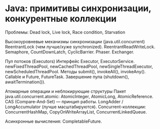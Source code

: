 # Java: примитивы синхронизации, конкурентные коллекции

Проблемы: Dead lock, Live lock, Race condition, Starvation

Высокоуровневые механизмы синхронизации (java.util.concurrent)
ReentrantLock (чем лучше/хуже synchronized).
ReentrantReadWriteLock.
Semaphore, CountDownLatch, CyclicBarrier.
Phaser.
Exchanger.


Пул потоков (Executors)
Интерфейс Executor, ExecutorService.
newFixedThreadPool, newCachedThreadPool, newSingleThreadExecutor, newScheduledThreadPool.
Методы submit(), invokeAll(), invokeAny().
Callable и Future, FutureTask.
Завершение пула (shutdown(), awaitTermination()).

Атомарные операции и неблокирующие структуры
Пакет java.util.concurrent.atomic:
AtomicInteger, AtomicLong, AtomicReference.
CAS (Compare-And-Set) — принцип работы.
LongAdder / LongAccumulator (лучше масштабируются).
Concurrent-коллекции:
ConcurrentHashMap,
CopyOnWriteArrayList,
ConcurrentLinkedQueue.


Асинхронные вычисления: CompletableFuture.
 